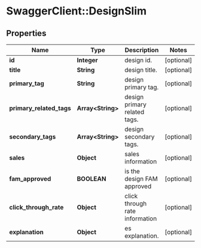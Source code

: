 # SwaggerClient::DesignSlim

## Properties
Name | Type | Description | Notes
------------ | ------------- | ------------- | -------------
**id** | **Integer** | design id. | [optional] 
**title** | **String** | design title. | [optional] 
**primary_tag** | **String** | design primary tag. | [optional] 
**primary_related_tags** | **Array&lt;String&gt;** | design primary related tags. | [optional] 
**secondary_tags** | **Array&lt;String&gt;** | design secondary tags. | [optional] 
**sales** | **Object** | sales information | [optional] 
**fam_approved** | **BOOLEAN** | is the design FAM approved | [optional] 
**click_through_rate** | **Object** | click through rate information | [optional] 
**explanation** | **Object** | es explanation. | [optional] 


